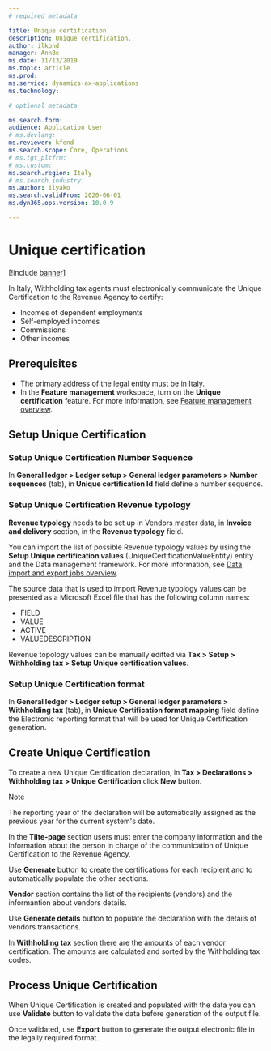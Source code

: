 ```yaml
---
# required metadata

title: Unique certification
description: Unique certification.
author: ilkond
manager: AnnBe
ms.date: 11/13/2019
ms.topic: article
ms.prod: 
ms.service: dynamics-ax-applications
ms.technology: 

# optional metadata

ms.search.form: 
audience: Application User
# ms.devlang: 
ms.reviewer: kfend
ms.search.scope: Core, Operations
# ms.tgt_pltfrm: 
# ms.custom: 
ms.search.region: Italy
# ms.search.industry: 
ms.author: ilyako
ms.search.validFrom: 2020-06-01
ms.dyn365.ops.version: 10.0.9

---
```


# Unique certification

[!include [banner](../includes/banner.md)]

In Italy, Withholding tax agents must electronically communicate the Unique Certification to the Revenue Agency to certify:
-	Incomes of dependent employments
-	Self-employed incomes
-	Commissions
-	Other incomes

## Prerequisites

- The primary address of the legal entity must be in Italy.
- In the **Feature management** workspace, turn on the **Unique certification** feature. For more information, see [Feature management overview](../../fin-and-ops/get-started/feature-management/feature-management-overview.md).

## Setup Unique Certification
### Setup Unique Certification Number Sequence
In **General ledger > Ledger setup > General ledger parameters > Number sequences** (tab), in **Unique certification Id** field define a number sequence.

### Setup Unique Certification Revenue typology
**Revenue typology** needs to be set up in Vendors master data, in **Invoice and delivery** section, in the **Revenue typology** field.

You can import the list of possible Revenue typology values by using the **Setup Unique certification values** (UniqueCertificationValueEntity) entity and the Data management framework. For more information, see [Data import and export jobs overview](../../dev-itpro/data-entities/data-import-export-job.md).

The source data that is used to import Revenue typology values can be presented as a Microsoft Excel file that has the following column names:

- FIELD
- VALUE
- ACTIVE
- VALUEDESCRIPTION

Revenue topology values can be manually editted via **Tax > Setup > Withholding tax > Setup Unique certification values**.

### Setup Unique Certification format
In **General ledger > Ledger setup > General ledger parameters > Withholding tax** (tab), in **Unique Certification format mapping** field define the Electronic reporting format that will be used for Unique Certification generation.

## Create Unique Certification
To create a new Unique Certification declaration, in **Tax > Declarations > Withholding tax > Unique Certification** click **New** button.
> [!NOTE]
> The reporting year of the declaration will be automatically assigned as the previous year for the current system's date.

In the **Tilte-page** section users must enter the company information and the information about the person in charge of the communication of Unique Certification to the Revenue Agency.

Use **Generate** button to create the certifications for each recipient and to automatically populate the other sections.

**Vendor** section contains the list of the recipients (vendors) and the informantion about vendors details. 

Use **Generate details** button to populate the declaration with the details of vendors transactions.

In **Withholding tax** section there are the amounts of each vendor certification. The amounts are calculated and sorted by the Withholding tax codes.

## Process Unique Certification
When Unique Certification is created and populated with the data you can use **Validate** button to validate the data before generation of the output file.

Once validated, use **Export** button to generate the output electronic file in the legally required format.

